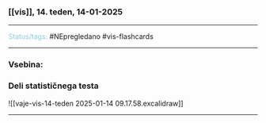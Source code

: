 ### [[vis]], 14. teden, 14-01-2025
---

<font color="#92cddc">Status/tags:</font> #NEpregledano #vis-flashcards 

---

### Vsebina:

### Deli statističnega testa
![[vaje-vis-14-teden 2025-01-14 09.17.58.excalidraw]]

---
